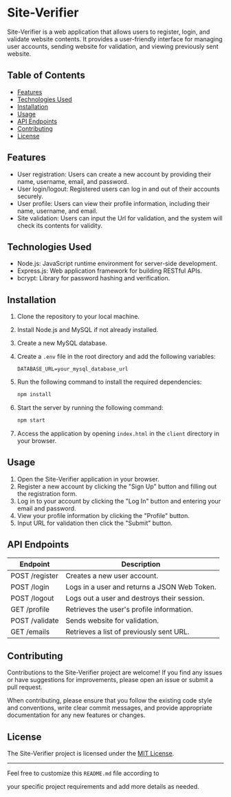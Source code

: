 # Site-Verifier

Site-Verifier is a web application that allows users to register, login, and validate website contents. It provides a user-friendly interface for managing user accounts, sending website for validation, and viewing previously sent website.

## Table of Contents

- [Features](#features)
- [Technologies Used](#technologies-used)
- [Installation](#installation)
- [Usage](#usage)
- [API Endpoints](#api-endpoints)
- [Contributing](#contributing)
- [License](#license)

## Features

- User registration: Users can create a new account by providing their name, username, email, and password.
- User login/logout: Registered users can log in and out of their accounts securely.
- User profile: Users can view their profile information, including their name, username, and email.
- Site validation: Users can input the Url for validation, and the system will check its contents for validity.

## Technologies Used

- Node.js: JavaScript runtime environment for server-side development.
- Express.js: Web application framework for building RESTful APIs.
- bcrypt: Library for password hashing and verification.

## Installation

1. Clone the repository to your local machine.
2. Install Node.js and MySQL if not already installed.
3. Create a new MySQL database.
4. Create a `.env` file in the root directory and add the following variables:

    ```
    DATABASE_URL=your_mysql_database_url
    ```

5. Run the following command to install the required dependencies:

    ```bash
    npm install
    ```

6. Start the server by running the following command:

    ```bash
    npm start
    ```

7. Access the application by opening `index.html` in the `client` directory in your browser.

## Usage

1. Open the Site-Verifier application in your browser.
2. Register a new account by clicking the "Sign Up" button and filling out the registration form.
3. Log in to your account by clicking the "Log In" button and entering your email and password.
4. View your profile information by clicking the "Profile" button.
5. Input URL for validation then click the "Submit" button.

## API Endpoints

| Endpoint     | Description                                |
| ------------ | ------------------------------------------ |
| POST /register    | Creates a new user account.                      |
| POST /login       | Logs in a user and returns a JSON Web Token.     |
| POST /logout      | Logs out a user and destroys their session.      |
| GET /profile      | Retrieves the user's profile information.        |
| POST /validate    | Sends website for validation.                   |
| GET /emails       | Retrieves a list of previously sent URL.      |

## Contributing

Contributions to the Site-Verifier project are welcome! If you find any issues or have suggestions for improvements, please open an issue or submit a pull request.

When contributing, please ensure that you follow the existing code style and conventions, write clear commit messages, and provide appropriate documentation for any new features or changes.

## License

The Site-Verifier project is licensed under the [MIT License](LICENSE).

---

Feel free to customize this `README.md` file according to

 your specific project requirements and add more details as needed.
